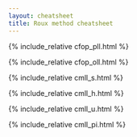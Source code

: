 ```yaml
---
layout: cheatsheet
title: Roux method cheatsheet
---
```



{% include_relative cfop_pll.html %}

{% include_relative cfop_oll.html %}

{% include_relative cmll_s.html %}

{% include_relative cmll_h.html %}

{% include_relative cmll_u.html %}

{% include_relative cmll_pi.html %}
